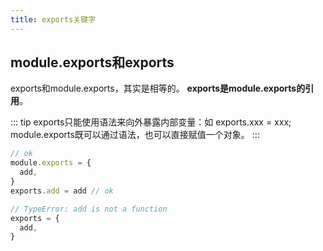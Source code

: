 ```yaml
---
title: exports关键字
---
```

## module.exports和exports
exports和module.exports，其实是相等的。
**exports是module.exports的引用**。

::: tip
exports只能使用语法来向外暴露内部变量：如 exports.xxx = xxx;  
module.exports既可以通过语法，也可以直接赋值一个对象。
:::
```js
// ok
module.exports = {
  add,
}
exports.add = add // ok

// TypeError: add is not a function
exports = {
  add,
}
```